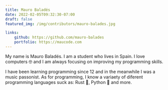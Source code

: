 ```yaml
---
title: Mauro Baladés
date: 2022-02-05T09:32:30-07:00
draft: false
featured_img: /img/contributors/mauro-balades.jpg

links: 
    github: https://github.com/mauro-balades
    portfolio: https://maucode.com
---
```


My name is Mauro Baladés. I am a student who lives in Spain. I love computers 🤓 and I am always focusing on improving my programming skills.

I have been learning programming since 12 and in the meanwhile I was a music passonist. As for programming, I know a variaety of diferent programming languages suck as: Rust 🦀, Python 🐍 and more.


